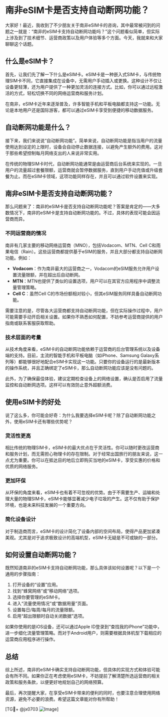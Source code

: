 # 南非eSIM卡是否支持自动断网功能？

大家好！最近，我收到了不少朋友关于南非eSIM卡的咨询，其中最常被问到的问题之一就是：“南非的eSIM卡支持自动断网功能吗？”这个问题看似简单，但实际上涉及到了技术细节、运营商政策以及用户体验等多个方面。今天，我就来和大家聊聊这个话题。

## 什么是eSIM卡？

首先，让我们先了解一下什么是eSIM卡。eSIM卡是一种嵌入式SIM卡，与传统物理SIM卡不同，它直接集成在设备中，无需用户手动插入或更换。这种设计不仅让设备更轻薄，还为用户提供了一种更加灵活的连接方式。比如，你可以通过远程激活的方式，轻松切换不同的网络运营商和服务计划。

在南非，eSIM卡近年来逐渐普及，许多智能手机和平板电脑都支持这一功能。无论是本地用户还是国际游客，都可以通过eSIM卡享受到便捷的移动数据服务。

## 自动断网功能是什么？

接下来，我们来说说“自动断网功能”。简单来说，自动断网功能是指当用户的流量使用达到设定的上限时，设备会自动停止数据连接，以避免产生额外的费用。这对于那些希望控制每月网络支出的人来说非常实用。

在传统的物理SIM卡时代，自动断网功能通常是由运营商后台系统来实现的。一旦用户的流量超过套餐限额，运营商就会暂停数据服务，直到用户手动充值或升级套餐为止。而在eSIM卡领域，这项功能同样存在，并且可以通过软件设置来实现。

## 南非eSIM卡是否支持自动断网功能？

那么问题来了：南非的eSIM卡是否支持自动断网功能呢？答案是肯定的——大多数情况下，南非的eSIM卡是支持自动断网功能的。不过，具体的表现可能会因运营商而异。

### 不同运营商的情况

南非有几家主要的移动网络运营商（MNO），包括Vodacom、MTN、Cell C和雨果电信（Rain）。这些运营商都提供基于eSIM的服务，并且大部分都支持自动断网功能。例如：

- **Vodacom**：作为南非最大的运营商之一，Vodacom的eSIM服务允许用户设置流量限额，并在超出后自动断网。
- **MTN**：MTN也提供了类似的设置选项，用户可以在其官方应用程序中调整流量管理策略。
- **Cell C**：虽然Cell C的市场份额相对较小，但其eSIM服务同样具备自动断网功能。

需要注意的是，尽管各大运营商都支持自动断网功能，但在实际操作过程中，用户可能需要手动开启相关设置。如果你不熟悉如何配置，不妨参考运营商提供的用户指南或联系客服获取帮助。

### 技术层面的考量

从技术角度来看，eSIM卡的自动断网功能依赖于运营商的后台管理系统以及设备端的支持。目前，主流的智能手机和平板电脑（如iPhone、Samsung Galaxy系列等）都能够很好地配合eSIM卡实现这一功能。只要你的设备运行的是最新版本的操作系统，并且正确绑定了eSIM卡，那么自动断网功能应该是没有问题的。

此外，为了确保最佳体验，建议定期检查设备上的网络设置，确认是否启用了流量监控和自动断网选项。这样可以有效防止意外超额消费。

## 使用eSIM卡的好处

说了这么多，你可能会好奇：为什么我要选择eSIM卡呢？除了自动断网功能之外，使用eSIM卡还有哪些优势呢？

### 灵活性更高

相比传统的物理SIM卡，eSIM卡的最大优点在于灵活性。你可以随时更改运营商和服务计划，而无需担心物理卡的存在限制。对于经常出国旅行的朋友来说，这一点尤为重要。你可以在抵达目的地后立即购买当地的eSIM卡，享受实惠的价格和优质的网络服务。

### 更加环保

从环保的角度来看，eSIM卡也有着不可忽视的优势。由于不需要生产、运输和处理大量的物理SIM卡，eSIM卡能够显著减少电子垃圾的产生。这不仅有助于保护环境，也是未来科技发展的一个重要方向。

### 简化设备设计

对于制造商而言，eSIM卡的设计简化了设备内部的空间布局，使得产品更加紧凑美观。尤其是对于追求极致设计的高端机型，eSIM卡无疑是不可或缺的一部分。

## 如何设置自动断网功能？

既然知道南非的eSIM卡支持自动断网功能，那么具体该如何设置呢？以下是一个通用的步骤指南：

1. 打开设备的“设置”应用。
2. 找到“蜂窝网络”或“移动网络”选项。
3. 选择你要管理的eSIM卡。
4. 进入“流量使用情况”或“数据用量”页面。
5. 设置每日/每周/每月的流量限额。
6. 启用“超出限额时自动关闭数据”选项。

如果你使用的是iOS设备，还可以通过Apple ID登录到“查找我的iPhone”功能中，进一步细化流量管理策略。而对于Android用户，则需要根据具体机型下载相应的运营商应用程序进行操作。

## 总结

综上所述，南非的eSIM卡确实支持自动断网功能，但具体的实现方式和体验可能会有所不同。如果你正在考虑使用eSIM卡，不妨提前了解清楚所选运营商的相关政策和服务条款，以便更好地规划自己的网络预算。

最后，再次提醒大家，在享受eSIM卡带来的便利的同时，也要注意合理使用网络资源，避免不必要的浪费。希望这篇文章能对你有所帮助！

[TG💪+ @jx0703 ![Image](https://github.com/user-attachments/assets/dbca1d08-cadb-493c-b0ec-ad6f7a83f270)]